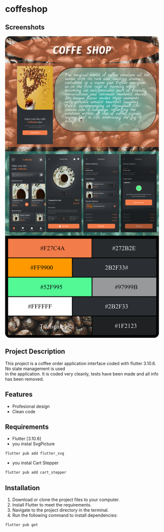 # coffeshop




## Screenshots

![Screenshot 1](https://github.com/halildemir3/coffeshop/blob/main/readnme_assets/coffe_shop_readme.png?raw=true)


## Project Description

This project is a coffee order application interface coded with flutter 3.10.6. No state management is used
<br/> in the application. It is coded very cleanly, tests have been made and all info has been removed.

## Features

- Profesional design
- Clean code



## Requirements

- Flutter [3.10.6]
- you instal SvgPicture
```bash
flutter pub add flutter_svg
 ```
  
-  you instal Cart Stepper
```bash
flutter pub add cart_stepper
```


## Installation

1. Download or clone the project files to your computer.
2. Install Flutter to meet the requirements.
3. Navigate to the project directory in the terminal.
4. Run the following command to install dependencies:

```bash
flutter pub get
```
